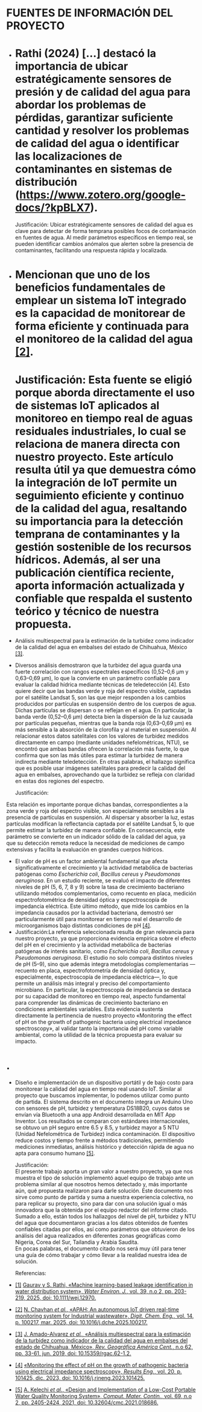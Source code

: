 # **FUENTES DE INFORMACIÓN DEL PROYECTO**
- # Rathi (2024) \[…\] destacó la importancia de ubicar estratégicamente sensores de presión y de calidad del agua para abordar los problemas de pérdidas, garantizar suficiente cantidad y resolver los problemas de calidad del agua o identificar las localizaciones de contaminantes en sistemas de distribución (https://www.zotero.org/google-docs/?kpBLX7).


  Justificación: Ubicar estratégicamente sensores de calidad del agua es clave para detectar de forma temprana posibles focos de contaminación en fuentes de agua. Al medir parámetros específicos en tiempo real, se pueden identificar cambios anómalos que alerten sobre la presencia de contaminantes, facilitando una respuesta rápida y localizada.

- #  Mencionan que uno de los beneficios fundamentales de emplear un sistema IoT integrado es la capacidad de monitorear de forma **eficiente** y **continuada** para el monitoreo de la calidad del agua [\[2\]](https://www.zotero.org/google-docs/?IqZHKN).

  #  **Justificación:** Esta fuente se eligió porque aborda directamente el uso de sistemas IoT aplicados al monitoreo en tiempo real de aguas residuales industriales, lo cual se relaciona de manera directa con nuestro proyecto. Este artículo resulta útil ya que demuestra cómo la integración de IoT permite un seguimiento eficiente y continuo de la calidad del agua, resaltando su importancia para la detección temprana de contaminantes y la gestión sostenible de los recursos hídricos. Además, al ser una publicación científica reciente, aporta información actualizada y confiable que respalda el sustento teórico y técnico de nuestra propuesta.

-  Análisis multiespectral para la estimación de la turbidez como indicador de la calidad del agua en embalses del estado de Chihuahua, México [\[3\]](https://www.zotero.org/google-docs/?lHsS1G).  
    
- Diversos análisis demostraron que la turbidez del agua guarda una fuerte correlación con rangos espectrales específicos (0,52–0,6 μm y 0,63–0,69 μm), lo que la convierte en un parámetro confiable para evaluar la calidad hídrica mediante técnicas de teledetección \[4\]. Esto quiere decir que las bandas verde y roja del espectro visible, captadas por el satélite Landsat 5, son las que mejor responden a los cambios producidos por partículas en suspensión dentro de los cuerpos de agua. Dichas partículas se dispersan o se reflejan en el agua. En particular, la banda verde (0,52–0,6 μm) detecta bien la dispersión de la luz causada por partículas pequeñas, mientras que la banda roja (0,63–0,69 μm) es más sensible a la absorción de la clorofila y al material en suspensión. Al relacionar estos datos satelitales con los valores de turbidez medidos directamente en campo (mediante unidades nefelométricas, NTU), se encontró que ambas bandas ofrecen la correlación más fuerte, lo que confirma que son las más útiles para estimar la turbidez de manera indirecta mediante teledetección. En otras palabras, el hallazgo significa que es posible usar imágenes satelitales para predecir la calidad del agua en embalses, aprovechando que la turbidez se refleja con claridad en estas dos regiones del espectro.

	

	Justificación:

Esta relación es importante porque dichas bandas, correspondientes a la zona verde y roja del espectro visible, son especialmente sensibles a la presencia de partículas en suspensión. Al dispersar y absorber la luz, estas partículas modifican la reflectancia captada por el satélite Landsat 5, lo que permite estimar la turbidez de manera confiable. En consecuencia, este parámetro se convierte en un indicador sólido de la calidad del agua, ya que su detección remota reduce la necesidad de mediciones de campo extensivas y facilita la evaluación en grandes cuerpos hídricos.

- El valor de pH es un factor ambiental fundamental que afecta significativamente el crecimiento y la actividad metabólica de bacterias patógenas como *Escherichia coli*, *Bacillus cereus* y *Pseudomonas aeruginosa*. En un estudio reciente, se evaluó el impacto de diferentes niveles de pH (5, 6, 7, 8 y 9\) sobre la tasa de crecimiento bacteriano utilizando métodos complementarios, como recuento en placa, medición espectrofotométrica de densidad óptica y espectroscopía de impedancia eléctrica. Este último método, que mide los cambios en la impedancia causados por la actividad bacteriana, demostró ser particularmente útil para monitorear en tiempo real el desarrollo de microorganismos bajo distintas condiciones de pH [\[4\]](https://www.zotero.org/google-docs/?VFuGFt).  
-  Justificación:La referencia seleccionada resulta de gran relevancia para nuestro proyecto, ya que proporciona evidencia empírica sobre el efecto del pH en el crecimiento y la actividad metabólica de bacterias patógenas de interés sanitario, como *Escherichia coli*, *Bacillus cereus* y *Pseudomonas aeruginosa*. El estudio no solo compara distintos niveles de pH (5–9), sino que además integra metodologías complementarias —recuento en placa, espectrofotometría de densidad óptica y, especialmente, espectroscopía de impedancia eléctrica—, lo que permite un análisis más integral y preciso del comportamiento microbiano. En particular, la espectroscopía de impedancia se destaca por su capacidad de monitoreo en tiempo real, aspecto fundamental para comprender las dinámicas de crecimiento bacteriano en condiciones ambientales variables. Esta evidencia sustenta directamente la pertinencia de nuestro proyecto «Monitoring the effect of pH on the growth of pathogenic bacteria using electrical impedance spectroscopy», al validar tanto la importancia del pH como variable ambiental, como la utilidad de la técnica propuesta para evaluar su impacto.

# 

# .

- Diseño e implementación de un dispositivo portátil y de bajo costo para monitorear la calidad del agua en tiempo real usando IoT. Similar al proyecto que buscamos implementar, lo podemos utilizar como punto de partida. El sistema descrito en el documento integra un Arduino Uno con sensores de pH, turbidez y temperatura DS18B20, cuyos datos se envían vía Bluetooth a una app Android desarrollada en MIT App Inventor. Los resultados se comparan con estándares internacionales, se obtuvo un pH seguro entre 6.5 y 8.5, y turbidez mayor a 5 NTU (Unidad Nefelométrica de Turbidez) indica contaminación. El dispositivo reduce costos y tiempo frente a métodos tradicionales, permitiendo mediciones inmediatas, análisis histórico y detección rápida de agua no apta para consumo humano [\[5\]](https://www.zotero.org/google-docs/?LsWpxl).  
    
  Justificación:  
  El presente trabajo aporta un gran valor a nuestro proyecto, ya que nos muestra el tipo de solución implementó aquel equipo de trabajo ante un problema similar al que nosotros hemos detectado y, más importante aún, qué propuesta realizaron para darle solución. Este documento nos sirve como punto de partida y suma a nuestra experiencia colectiva, no para replicar su proyecto, sino para dar con una solución igual o más innovadora que la obtenida por el equipo redactor del informe citado. Sumado a ello, están todos los hallazgos del nivel de pH, turbidez y NTU del agua que documentaron gracias a los datos obtenidos de fuentes confiables citadas por ellos, así como parámetros que obtuvieron de los análisis del agua realizados en diferentes zonas geográficas como Nigeria, Corea del Sur, Tailandia y Arabia Saudita.  
  En pocas palabras, el documento citado nos será muy útil para tener una guía de cómo trabajar y cómo llevar a la realidad nuestra idea de solución.  
    
    
     
  Referencias:

- [\[1\]](https://www.zotero.org/google-docs/?2Mtqe3)	[Gaurav y S. Rathi, «Machine learning-based leakage identification in water distribution system», *Water Environ. J.*, vol. 39, n.o 2, pp. 203-219, 2025, doi: 10.1111/wej.12970.](https://www.zotero.org/google-docs/?2Mtqe3)    
- [\[2\]](https://www.zotero.org/google-docs/?2Mtqe3)	[N. Chavhan *et al.*, «APAH: An autonomous IoT driven real-time monitoring system for Industrial wastewater», *Digit. Chem. Eng.*, vol. 14, p. 100217, mar. 2025, doi: 10.1016/j.dche.2025.100217.](https://www.zotero.org/google-docs/?2Mtqe3)   
- [\[3\]](https://www.zotero.org/google-docs/?2Mtqe3)	[J. Amado-Alvarez *et al.*, «Análisis multiespectral para la estimación de la turbidez como indicador de la calidad del agua en embalses del estado de Chihuahua, México», *Rev. Geográfica América Cent.*, n.o 62, pp. 33-61, jun. 2019, doi: 10.15359/rgac.62-1.2.](https://www.zotero.org/google-docs/?2Mtqe3)   
- [\[4\]](https://www.zotero.org/google-docs/?2Mtqe3)	[«Monitoring the effect of pH on the growth of pathogenic bacteria using electrical impedance spectroscopy», *Results Eng.*, vol. 20, p. 101425, dic. 2023, doi: 10.1016/j.rineng.2023.101425.](https://www.zotero.org/google-docs/?2Mtqe3)   
- [\[5\]](https://www.zotero.org/google-docs/?2Mtqe3)	[A. Kelechi *et al.*, «Design and Implementation of a Low-Cost Portable Water Quality Monitoring System», *Comput. Mater. Contin.*, vol. 69, n.o 2, pp. 2405-2424, 2021, doi: 10.32604/cmc.2021.018686.](https://www.zotero.org/google-docs/?2Mtqe3) 





  


  




